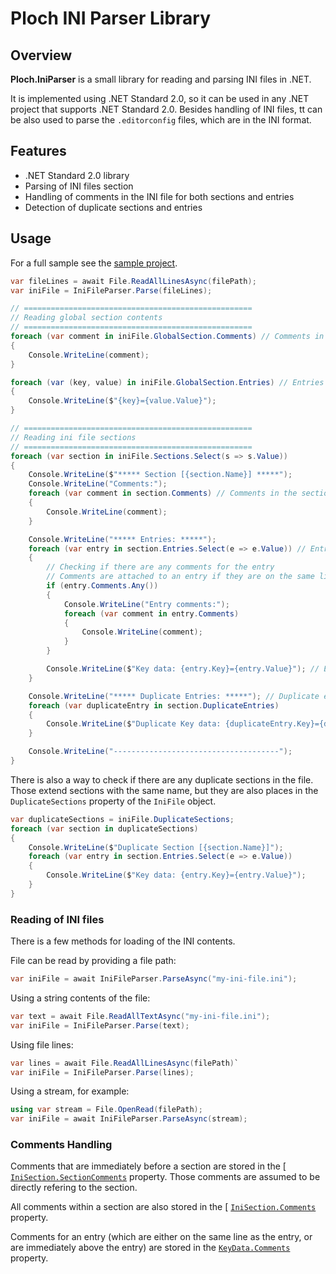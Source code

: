 # Ploch INI Parser Library

## Overview

**Ploch.IniParser** is a small library for reading and parsing INI files in .NET.

It is implemented using .NET Standard 2.0, so it can be used in any .NET project that supports .NET Standard 2.0.
Besides handling of INI files, tt can be also used to parse the `.editorconfig` files, which are in the INI format.

## Features

- .NET Standard 2.0 library
- Parsing of INI files section
- Handling of comments in the INI file for both sections and entries
- Detection of duplicate sections and entries

## Usage

For a full sample see
the [sample project](https://github.com/mrploch/ploch-ini-parser/tree/main/samples/IniParserExample/Program.cs).

```csharp
var fileLines = await File.ReadAllLinesAsync(filePath);
var iniFile = IniFileParser.Parse(fileLines);

// ===================================================
// Reading global section contents
// ===================================================
foreach (var comment in iniFile.GlobalSection.Comments) // Comments in the global section
{
    Console.WriteLine(comment);
}

foreach (var (key, value) in iniFile.GlobalSection.Entries) // Entries in the global section
{
    Console.WriteLine($"{key}={value.Value}");
}

// ===================================================
// Reading ini file sections
// ===================================================
foreach (var section in iniFile.Sections.Select(s => s.Value))
{
    Console.WriteLine($"***** Section [{section.Name}] *****");
    Console.WriteLine("Comments:");
    foreach (var comment in section.Comments) // Comments in the section
    {
        Console.WriteLine(comment);
    }

    Console.WriteLine("***** Entries: *****");
    foreach (var entry in section.Entries.Select(e => e.Value)) // Entries in the section
    {
        // Checking if there are any comments for the entry
        // Comments are attached to an entry if they are on the same line as the entry or the line above the entry
        if (entry.Comments.Any())  
        {
            Console.WriteLine("Entry comments:");
            foreach (var comment in entry.Comments)
            {
                Console.WriteLine(comment);
            }
        }

        Console.WriteLine($"Key data: {entry.Key}={entry.Value}"); // Entry key and value
    }

    Console.WriteLine("***** Duplicate Entries: *****"); // Duplicate entries in the section
    foreach (var duplicateEntry in section.DuplicateEntries)
    {
        Console.WriteLine($"Duplicate Key data: {duplicateEntry.Key}={duplicateEntry.Value}");
    }

    Console.WriteLine("-------------------------------------");
}
```

There is also a way to check if there are any duplicate sections in the file. Those extend sections with the same name,
but they are also places in the `DuplicateSections` property of the `IniFile` object.

```csharp
var duplicateSections = iniFile.DuplicateSections;
foreach (var section in duplicateSections)
{
    Console.WriteLine($"Duplicate Section [{section.Name}]");
    foreach (var entry in section.Entries.Select(e => e.Value))
    {
        Console.WriteLine($"Key data: {entry.Key}={entry.Value}");
    }
}
```

### Reading of INI files

There is a few methods for loading of the INI contents.

File can be read by providing a file path:

```csharp
var iniFile = await IniFileParser.ParseAsync("my-ini-file.ini");
```

Using a string contents of the file:

```csharp
var text = await File.ReadAllTextAsync("my-ini-file.ini");
var iniFile = IniFileParser.Parse(text);
```

Using file lines:

```csharp
var lines = await File.ReadAllLinesAsync(filePath)`
var iniFile = IniFileParser.Parse(lines);
```

Using a stream, for example:

```csharp
using var stream = File.OpenRead(filePath);
var iniFile = await IniFileParser.ParseAsync(stream);
```

### Comments Handling

Comments that are immediately before a section are stored in the [
[`IniSection.SectionComments`](https://github.com/mrploch/ploch-ini-parser/tree/main/src/IniParser/IniSection.cs#L24)
property.
Those comments are assumed to be directly refering to the section.

All comments within a section are also stored in the [
[`IniSection.Comments`](https://github.com/mrploch/ploch-ini-parser/tree/main/src/IniParser/IniSection.cs#L19) property.

Comments for an entry (which are either on the same line as the entry, or are immediately above the entry) are stored in
the
[`KeyData.Comments`](https://github.com/mrploch/ploch-ini-parser/tree/main/src/IniParser/KeyData.cs#L9) property.
